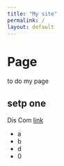 ```yaml
---
title: "My site"
permalink: /
layout: default
---
```


# Page

to do my page
## setp one


Dis Com [link](/Dis%20Com.md)
- a
-  b
- d
- 0
